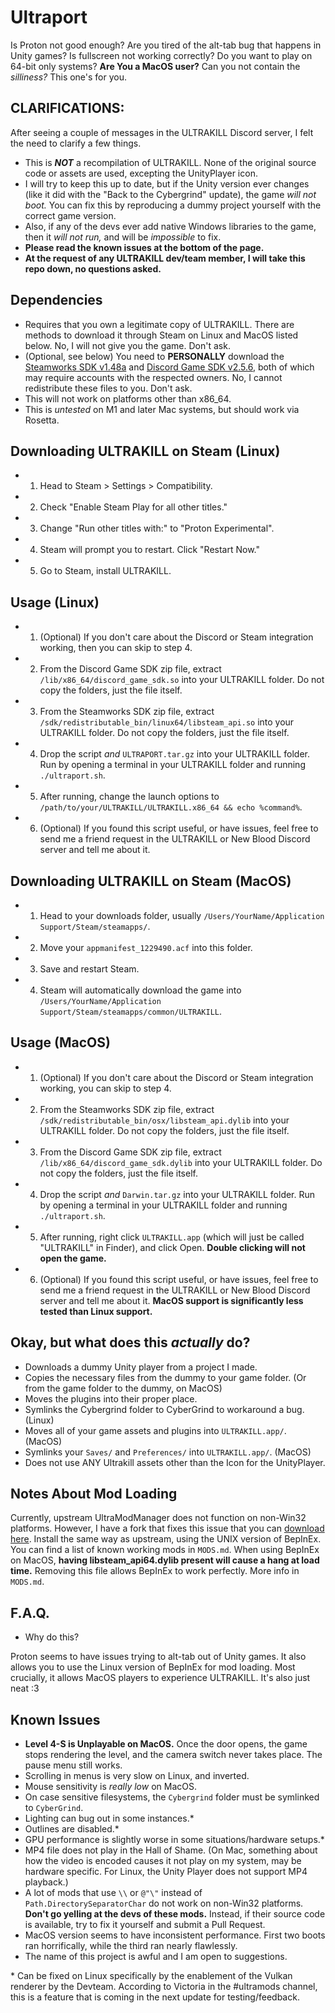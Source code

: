 # Ultraport
Is Proton not good enough? Are you tired of the alt-tab bug that happens in Unity games? Is fullscreen not working correctly? Do you want to play on 64-bit only systems? **Are You a MacOS user?** Can you not contain the *silliness?* This one's for you.

## CLARIFICATIONS:
After seeing a couple of messages in the ULTRAKILL Discord server, I felt the need to clarify a few things.
* This is ***NOT*** a recompilation of ULTRAKILL. None of the original source code or assets are used, excepting the UnityPlayer icon.
* I will try to keep this up to date, but if the Unity version ever changes (like it did with the "Back to the Cybergrind" update), the game *will not boot.* You can fix this by reproducing a dummy project yourself with the correct game version.
* Also, if any of the devs ever add native Windows libraries to the game, then it *will not run,* and will be *impossible* to fix.
* **Please read the known issues at the bottom of the page.**
* **At the request of any ULTRAKILL dev/team member, I will take this repo down, no questions asked.**

## Dependencies
* Requires that you own a legitimate copy of ULTRAKILL. There are methods to download it through Steam on Linux and MacOS listed below. No, I will not give you the game. Don't ask.
* (Optional, see below) You need to **PERSONALLY** download the [Steamworks SDK v1.48a](https://partner.steamgames.com/downloads/list) and [Discord Game SDK v2.5.6](https://discord.com/developers/docs/game-sdk/sdk-starter-guide), both of which may require accounts with the respected owners. No, I cannot redistribute these files to you. Don't ask.
* This will not work on platforms other than x86_64.
* This is *untested* on M1 and later Mac systems, but should work via Rosetta.

## Downloading ULTRAKILL on Steam (Linux)
* 1. Head to Steam > Settings > Compatibility.
* 2. Check "Enable Steam Play for all other titles."
* 3. Change "Run other titles with:" to "Proton Experimental".
* 4. Steam will prompt you to restart. Click "Restart Now."
* 5. Go to Steam, install ULTRAKILL.

## Usage (Linux)
* 1. (Optional) If you don't care about the Discord or Steam integration working, then you can skip to step 4.
* 2. From the Discord Game SDK zip file, extract `/lib/x86_64/discord_game_sdk.so` into your ULTRAKILL folder. Do not copy the folders, just the file itself.
* 3. From the Steamworks SDK zip file, extract `/sdk/redistributable_bin/linux64/libsteam_api.so` into your ULTRAKILL folder. Do not copy the folders, just the file itself.
* 4. Drop the script *and* `ULTRAPORT.tar.gz` into your ULTRAKILL folder. Run by opening a terminal in your ULTRAKILL folder and running `./ultraport.sh`.
* 5. After running, change the launch options to `/path/to/your/ULTRAKILL/ULTRAKILL.x86_64 && echo %command%`.
* 6. (Optional) If you found this script useful, or have issues, feel free to send me a friend request in the ULTRAKILL or New Blood Discord server and tell me about it.

## Downloading ULTRAKILL on Steam (MacOS)
* 1. Head to your downloads folder, usually `/Users/YourName/Application Support/Steam/steamapps/`.
* 2. Move your `appmanifest_1229490.acf` into this folder.
* 3. Save and restart Steam.
* 4. Steam will automatically download the game into `/Users/YourName/Application Support/Steam/steamapps/common/ULTRAKILL`.

## Usage (MacOS)
* 1. (Optional) If you don't care about the Discord or Steam integration working, you can skip to step 4.
* 2. From the Steamworks SDK zip file, extract `/sdk/redistributable_bin/osx/libsteam_api.dylib` into your ULTRAKILL folder. Do not copy the folders, just the file itself.
* 3. From the Discord Game SDK zip file, extract `/lib/x86_64/discord_game_sdk.dylib` into your ULTRAKILL folder. Do not copy the folders, just the file itself.
* 4. Drop the script *and* `Darwin.tar.gz` into your ULTRAKILL folder. Run by opening a terminal in your ULTRAKILL folder and running `./ultraport.sh`.
* 5. After running, right click `ULTRAKILL.app` (which will just be called "ULTRAKILL" in Finder), and click Open. **Double clicking will not open the game.**
* 6. (Optional) If you found this script useful, or have issues, feel free to send me a friend request in the ULTRAKILL or New Blood Discord server and tell me about it. **MacOS support is significantly less tested than Linux support.**

## Okay, but what does this *actually* do?
* Downloads a dummy Unity player from a project I made.
* Copies the necessary files from the dummy to your game folder. (Or from the game folder to the dummy, on MacOS)
* Moves the plugins into their proper place.
* Symlinks the Cybergrind folder to CyberGrind to workaround a bug. (Linux)
* Moves all of your game assets and plugins into `ULTRAKILL.app/`. (MacOS)
* Symlinks your `Saves/` and `Preferences/` into `ULTRAKILL.app/`. (MacOS)
* Does not use ANY Ultrakill assets other than the Icon for the UnityPlayer.

## Notes About Mod Loading
Currently, upstream UltraModManager does not function on non-Win32 platforms. However, I have a fork that fixes this issue that you can [download here](https://github.com/coatlessali/ultra-mod-manager/releases/tag/v0.5.5-UNIX). Install the same way as upstream, using the UNIX version of BepInEx. You can find a list of known working mods in `MODS.md`. When using BepInEx on MacOS, **having libsteam_api64.dylib present will cause a hang at load time.** Removing this file allows BepInEx to work perfectly. More info in `MODS.md`.

## F.A.Q.
* Why do this?

Proton seems to have issues trying to alt-tab out of Unity games. It also allows you to use the Linux version of BepInEx for mod loading. Most crucially, it allows MacOS players to experience ULTRAKILL. It's also just neat :3

## Known Issues
* **Level 4-S is Unplayable on MacOS.** Once the door opens, the game stops rendering the level, and the camera switch never takes place. The pause menu still works.
* Scrolling in menus is very slow on Linux, and inverted.
* Mouse sensitivity is *really low* on MacOS.
* On case sensitive filesystems, the `Cybergrind` folder must be symlinked to `CyberGrind`.
* Lighting can bug out in some instances.\*
* Outlines are disabled.\*
* GPU performance is slightly worse in some situations/hardware setups.\*
* MP4 file does not play in the Hall of Shame. (On Mac, something about how the video is encoded causes it not play on my system, may be hardware specific. For Linux, the Unity Player does not support MP4 playback.)
* A lot of mods that use `\\` or `@"\"` instead of `Path.DirectorySeparatorChar` do not work on non-Win32 platforms. **Don't go yelling at the devs of these mods.** Instead, if their source code is available, try to fix it yourself and submit a Pull Request.
* MacOS version seems to have inconsistent performance. First two boots ran horrifically, while the third ran nearly flawlessly.
* The name of this project is awful and I am open to suggestions.

\* Can be fixed on Linux specifically by the enablement of the Vulkan renderer by the Devteam. According to Victoria in the #ultramods channel, this is a feature that is coming in the next update for testing/feedback.
